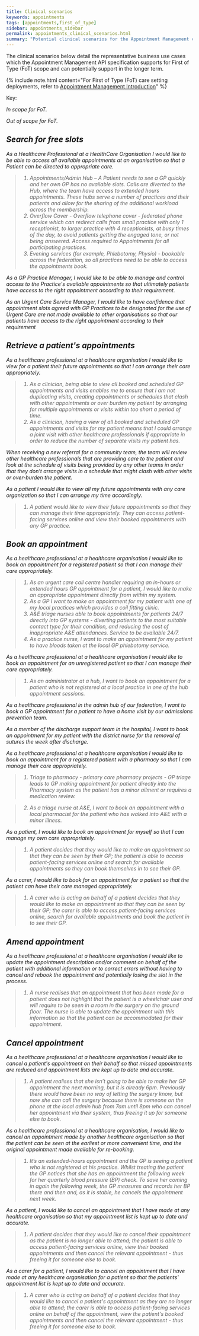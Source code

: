 ```yaml
---
title: Clinical scenarios
keywords: appointments
tags: [appointments,first_of_type]
sidebar: appointments_sidebar
permalink: appointments_clinical_scenarios.html
summary: "Potential clinical scenarios for the Appointment Management capability pack"
---
```


The clinical scenarios below detail the representative business use cases which the Appointment Management API specification supports for First of Type (FoT) scope and can potentially support in the longer term.

{% include note.html content="For First of Type (FoT) care setting deployments, refer to [Appointment Management Introduction](appointments.html)" %}

Key:

<i class='fa fa-check'/> In scope for FoT.

<i class='fa fa-road'/> Out of scope for FoT.

## Search for free slots ##

<i class='fa fa-check'/> As a Healthcare Professional at a HealthCare Organisation I would like to be able to access all available appointments at an organisation so that a Patient can be directed to appropriate care.

> 1. Appointments/Admin Hub – A Patient needs to see a GP quickly and her own GP has no available slots.  Calls are diverted to the  Hub, where the team have access to extended hours appointments.  These hubs serve a number of practices and their patients and allow for the sharing of the additional workload across the membership.
> 2. Overflow Cover - Overflow telephone cover - federated phone service which can redirect calls from small practice with only 1 receptionist, to larger practice with 4 receptionists, at busy times of the day, to avoid patients getting the engaged tone, or not being answered.  Access required to Appointments for all participating practices.
> 3. Evening services (for example, Phlebotomy, Physio) - bookable across the federation, so all practices need to be able to access the appointments book.

<i class='fa fa-check'/> As a GP Practice Manager, I would like to be able to manage and control access to the Practice's available appointments so that ultimately patients have access to the right appointment according to their requirement.

<i class='fa fa-check'/> As an Urgent Care Service Manager, I would like to have confidence that appointment slots agreed with GP Practices to be designated for the use of Urgent Care are not made available to other organisations so that our patients have access to the right appointment according to their requirement

## Retrieve a patient's appointments ##

<i class='fa fa-check'/> As a healthcare professional at a healthcare organisation I would like to view for a patient their future appointments so that I can arrange their care appropriately.

> 1. As a clinician, being able to view all booked and scheduled GP appointments and visits enables me to ensure that I am not duplicating visits, creating appointments or schedules that clash with other appointments or over burden my patient by arranging for multiple appointments or visits within too short a period of time.
> 2. As a clinician, having a view of all booked and scheduled GP appointments and visits for my patient means that I could arrange a joint visit with other healthcare professionals if appropriate in order to reduce the number of separate visits my patient has.

<i class='fa fa-road'/> When receiving a new referral for a community team, the team will review other healthcare professionals that are providing care to the patient and look at the schedule of visits being provided by any other teams in order that they don’t arrange visits in a schedule that might clash with other visits or over-burden the patient.

<i class='fa fa-road'/> As a patient I would like to view all my future appointments with any care organization so that I can arrange my time accordingly.

> 1. A patient would like to view their future appointments so that they can manage their time appropriately. They can access patient-facing services online and view their booked appointments with any GP practice.

## Book an appointment ##

<i class='fa fa-check'/> As a healthcare professional at a healthcare organisation I would like to book an appointment for a registered patient so that I can manage their care appropriately.

> 1. As an urgent care call centre handler requiring an in-hours or extended hours GP appointment for a patient, I would like to make an appropriate appointment directly from within my system.
> 2. As a GP I want to make an appointment for my patient with one of my local practices which provides a coil fitting clinic.
> 3. A&E triage nurses able to book appointments for patients 24/7 directly into GP systems - diverting patients to the most suitable contact type for their condition, and reducing the cost of inappropriate A&E attendances. Service to be available 24/7.
> 4. As a practice nurse, I want to make an appointment for my patient to have bloods taken at the local GP phlebotomy service.

<i class='fa fa-check'/> As a healthcare professional at a healthcare organisation I would like to book an appointment for an unregistered patient so that I can manage their care appropriately.

> 1. As an administrator at a hub, I want to book an appointment for a patient who is not registered at a local practice in one of the hub appointment sessions.

<i class='fa fa-road'/>  As a healthcare professional in the admin hub of our federation, I want to book a GP appointment for a patient to have a home visit by our admissions prevention team.

<i class='fa fa-road'/>  As a member of the discharge support team in the hospital, I want to book an appointment for my patient with the district nurse for the removal of sutures the week after discharge.

<i class='fa fa-road'/> As a healthcare professional at a healthcare organisation I would like to book an appointment for a registered patient with a pharmacy so that I can manage their care appropriately.

> 1. Triage to pharmacy - primary care pharmacy projects - GP triage leads to GP making appointment for patient directly into the Pharmacy system as the patient has a minor ailment or requires a medication review.

> 2. As a triage nurse at A&E, I want to book an appointment with a local pharmacist for the patient who has walked into A&E with a minor illness.

<i class='fa fa-road'/> As a patient, I would like to book an appointment for myself so that I can manage my own care appropriately.

> 1. A patient decides that they would like to make an appointment so that they can be seen by their GP; the patient is able to access patient-facing services online and search for available appointments so they can book themselves in to see their GP.

<i class='fa fa-road'/> As a carer, I would like to book for an appointment for a patient so that the patient can have their care managed appropriately.

> 1. A carer who is acting on behalf of a patient decides that they would like to make an appointment so that they can be seen by their GP; the carer is able to access patient-facing services online, search for available appointments and book the patient in to see their GP.

## Amend appointment ##

<i class='fa fa-check'/>As a healthcare professional at a healthcare organisation I would like to update the appointment description and/or comment on behalf of the patient with additional information or to correct errors without having to cancel and rebook the appointment and potentially losing the slot in the process.

> 1. A nurse realises that an appointment that has been made for a patient does not highlight that the patient is a wheelchair user and will require to be seen in a room in the surgery on the ground floor. The nurse is able to update the appointment with this information so that the patient can be accommodated for their appointment.

## Cancel appointment ##

<i class='fa fa-check'/>As a healthcare professional at a healthcare organisation I would like to cancel a patient's appointment on their behalf so that missed appointments are reduced and appointment lists are kept up to date and accurate.

> 1. A patient realises that she isn’t going to be able to make her GP appointment the next morning, but it is already 6pm. Previously there would have been no way of letting the surgery know, but now she can call the surgery because there is someone on the phone at the local admin hub from 7am until 8pm who can cancel her appointment via their system, thus freeing it up for someone else to book.

<i class='fa fa-check'/> As a healthcare professional at a healthcare organisation, I would like to cancel an appointment made by another healthcare organisation so that the patient can be seen at the earliest or more convenient time, and the original appointment made available for re-booking.

> 1. It’s an extended-hours appointment and the GP is seeing a patient who is not registered at his practice. Whilst treating the patient the GP notices that she has an appointment the following week for her quarterly blood pressure (BP) check. To save her coming in again the following week, the GP measures and records her BP there and then and, as it is stable, he cancels the appointment next week.

<i class='fa fa-road'/> As a patient, I would like to cancel an appointment that I have made at any healthcare organisation so that my appointment list is kept up to date and accurate.

> 1. A patient decides that they would like to cancel their appointment as the patient is no longer able to attend; the patient is able to access patient-facing services online, view their booked appointments and then cancel the relevant appointment - thus freeing it for someone else to book.

<i class='fa fa-road'/> As a carer for a patient, I would like to cancel an appointment that I have made at any healthcare organisation for a patient so that the patients' appointment list is kept up to date and accurate.

> 1. A carer who is acting on behalf of a patient decides that they would like to cancel a patient's appointment as they are no longer able to attend; the carer is able to access patient-facing services online on behalf of the appointment, view the patient's booked appointments and then cancel the relevant appointment - thus freeing it for someone else to book.
